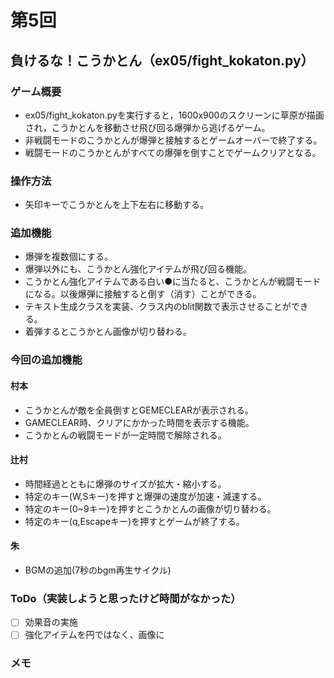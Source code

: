 # 第5回
## 負けるな！こうかとん（ex05/fight_kokaton.py）
### ゲーム概要
- ex05/fight_kokaton.pyを実行すると，1600x900のスクリーンに草原が描画され，こうかとんを移動させ飛び回る爆弾から逃げるゲーム。
- 非戦闘モードのこうかとんが爆弾と接触するとゲームオーバーで終了する。
- 戦闘モードのこうかとんがすべての爆弾を倒すことでゲームクリアとなる。
### 操作方法
- 矢印キーでこうかとんを上下左右に移動する。
### 追加機能
- 爆弾を複数個にする。
- 爆弾以外にも、こうかとん強化アイテムが飛び回る機能。
- こうかとん強化アイテムである白い●に当たると、こうかとんが戦闘モードになる。以後爆弾に接触すると倒す（消す）ことができる。
- テキスト生成クラスを実装、クラス内のblit関数で表示させることができる。
- 着弾するとこうかとん画像が切り替わる。
### 今回の追加機能
#### 村本
- こうかとんが敵を全員倒すとGEMECLEARが表示される。
- GAMECLEAR時、クリアにかかった時間を表示する機能。
- こうかとんの戦闘モードが一定時間で解除される。
#### 辻村
- 時間経過とともに爆弾のサイズが拡大・縮小する。
- 特定のキー(W,Sキー)を押すと爆弾の速度が加速・減速する。
- 特定のキー(0~9キー)を押すとこうかとんの画像が切り替わる。
- 特定のキー(q,Escapeキー)を押すとゲームが終了する。
#### 朱
- BGMの追加(7秒のbgm再生サイクル)
### ToDo（実装しようと思ったけど時間がなかった）
- [ ] 効果音の実施
- [ ] 強化アイテムを円ではなく、画像に
### メモ